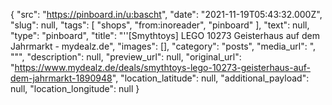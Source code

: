 {
  "src": "https://pinboard.in/u:bascht",
  "date": "2021-11-19T05:43:32.000Z",
  "slug": null,
  "tags": [
    "shops",
    "from:inoreader",
    "pinboard"
  ],
  "text": null,
  "type": "pinboard",
  "title": "''[Smythtoys] LEGO 10273 Geisterhaus auf dem Jahrmarkt - mydealz.de",
  "images": [],
  "category": "posts",
  "media_url": ", \"\"",
  "description": null,
  "preview_url": null,
  "original_url": "https://www.mydealz.de/deals/smythtoys-lego-10273-geisterhaus-auf-dem-jahrmarkt-1890948",
  "location_latitude": null,
  "additional_payload": null,
  "location_longitude": null
}